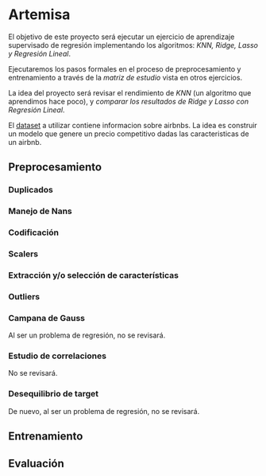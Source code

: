 
# Artemisa

El objetivo de este proyecto será ejecutar un ejercicio de aprendizaje supervisado de regresión implementando los algoritmos: *KNN, Ridge, Lasso y Regresión Lineal*.

Ejecutaremos los pasos formales en el proceso de preprocesamiento y entrenamiento a través de la *matriz de estudio* vista en otros ejercicios.

La idea del proyecto será revisar el rendimiento de *KNN* (un algoritmo que aprendimos hace poco), y *comparar los resultados de Ridge y Lasso con Regresión Lineal*.

El [dataset](https://www.kaggle.com/datasets/oladayoowoeye/airbnb) a utilizar contiene informacion sobre airbnbs. La idea es construir un modelo que genere un precio competitivo dadas las caracteristicas de un airbnb.


## Preprocesamiento

### Duplicados

### Manejo de Nans

### Codificación

### Scalers

### Extracción y/o selección de características

### Outliers

### Campana de Gauss

Al ser un problema de regresión, no se revisará.

### Estudio de correlaciones

No se revisará.

### Desequilibrio de target

De nuevo, al ser un problema de regresión, no se revisará.


## Entrenamiento

## Evaluación
